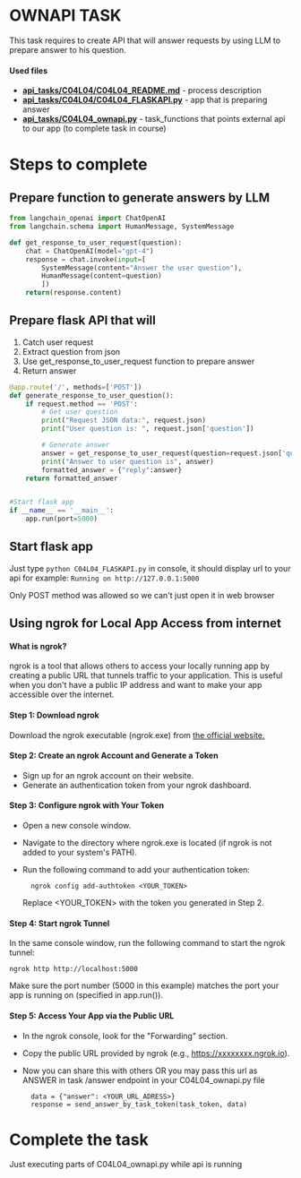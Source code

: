 # OWNAPI TASK
This task requires to create API that will answer requests by using LLM to prepare answer to his question.

#### Used files
- **[api_tasks/C04L04/C04L04_README.md](C04L04_README.md)** - process description 
- **[api_tasks/C04L04/C04L04_FLASKAPI.py](./C04L04_FLASKAPI.py)** - app that is preparing answer
- **[api_tasks/C04L04_ownapi.py](../C04L04_ownapi.py)** - task_functions that points external api to our app (to complete task in course)


# Steps to complete
## Prepare function to generate answers by LLM
```py
from langchain_openai import ChatOpenAI
from langchain.schema import HumanMessage, SystemMessage

def get_response_to_user_request(question):
    chat = ChatOpenAI(model="gpt-4")
    response = chat.invoke(input=[
        SystemMessage(content="Answer the user question"),
        HumanMessage(content=question)
        ])
    return(response.content)
```

## Prepare flask API that will
1. Catch user request
2. Extract question from json
3. Use get_response_to_user_request function to prepare answer
4. Return answer

```py
@app.route('/', methods=['POST'])
def generate_response_to_user_question():
    if request.method == 'POST':
        # Get user question
        print("Request JSON data:", request.json)
        print("User question is: ", request.json['question'])

        # Generate answer
        answer = get_response_to_user_request(question=request.json['question'])
        print("Answer to user question is", answer)
        formatted_answer = {"reply":answer}
    return formatted_answer


#Start flask app
if __name__ == '__main__':
    app.run(port=5000)
```

## Start flask app
Just type `python C04L04_FLASKAPI.py` in console, it should display url to your api
for example:  `Running on http://127.0.0.1:5000`

Only POST method was allowed so we can't just open it in web browser

## Using ngrok for Local App Access from internet
#### What is ngrok?
ngrok is a tool that allows others to access your locally running app by creating a public URL that tunnels traffic to your application. This is useful when you don't have a public IP address and want to make your app accessible over the internet.

#### **Step 1: Download ngrok**

Download the ngrok executable (ngrok.exe) from [the official website.](https://ngrok.com/download)

#### **Step 2: Create an ngrok Account and Generate a Token**

- Sign up for an ngrok account on their website.
- Generate an authentication token from your ngrok dashboard.

#### **Step 3: Configure ngrok with Your Token**

- Open a new console window.
- Navigate to the directory where ngrok.exe is located (if ngrok is not added to your system's PATH).
- Run the following command to add your authentication token:

        ngrok config add-authtoken <YOUR_TOKEN>

    Replace <YOUR_TOKEN> with the token you generated in Step 2.

#### **Step 4: Start ngrok Tunnel**

In the same console window, run the following command to start the ngrok tunnel:

    ngrok http http://localhost:5000

Make sure the port number (5000 in this example) matches the port your app is running on (specified in app.run()).

#### **Step 5: Access Your App via the Public URL**

- In the ngrok console, look for the "Forwarding" section.
- Copy the public URL provided by ngrok (e.g., https://xxxxxxxx.ngrok.io).
- Now you can share this with others OR you may pass this url as ANSWER in task /answer endpoint in your C04L04_ownapi.py file

        data = {"answer": <YOUR_URL_ADRESS>}
        response = send_answer_by_task_token(task_token, data)


# Complete the task
Just executing parts of C04L04_ownapi.py while api is running